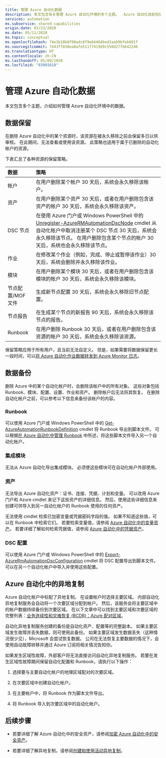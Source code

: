 ```yaml
---
title: 管理 Azure 自动化数据
description: 本文包含有关管理 Azure 自动化环境的多个主题。  Azure 自动化目前包括数据保留和备份 Azure 自动化灾难恢复。
services: automation
ms.subservice: shared-capabilities
origin.date: 03/23/2020
ms.date: 05/11/2020
ms.topic: conceptual
ms.openlocfilehash: 74e1b18b8f00adc8f9e64464bed3aab9bfeb691f
ms.sourcegitcommit: 7443ff038ea8afe511f7419d9c550d27fb642246
ms.translationtype: HT
ms.contentlocale: zh-CN
ms.lasthandoff: 05/09/2020
ms.locfileid: "83001610"
---
```

# <a name="managing-azure-automation-data"></a>管理 Azure 自动化数据

本文包含多个主题，介绍如何管理 Azure 自动化环境中的数据。

## <a name="data-retention"></a>数据保留

在删除 Azure 自动化中的某个资源时，该资源在被永久移除之前会保留多日以供审核。 在此期间，无法查看或使用该资源。 此策略也适用于属于已删除的自动化帐户的资源。

下表汇总了各种资源的保留策略。

| 数据 | 策略 |
|:--- |:--- |
| 帐户 |在用户删除某个帐户 30 天后，系统会永久移除该帐户。 |
| 资产 |在用户删除某个资产 30 天后，或者在用户删除包含该资产的帐户 30 天后，系统会永久移除该资产。 |
| DSC 节点 |在使用 Azure 门户或 Windows PowerShell 中的 [Unregister-AzureRMAutomationDscNode](https://docs.microsoft.com/powershell/module/azurerm.automation/unregister-azurermautomationdscnode) cmdlet 从自动化帐户中取消注册某个 DSC 节点 30 天后，系统会永久移除该节点。 在用户删除包含某个节点的帐户 30 天后，系统也会永久移除该节点。 |
| 作业 |在修改某个作业（例如，完成、停止或暂停该作业）30 天后，系统会删除并永久移除该作业。 |
| 模块 |在用户删除某个模块 30 天后，或者在用户删除包含该模块的帐户 30 天后，系统会永久移除该模块。 |
| 节点配置/MOF 文件 |生成新节点配置 30 天后，系统会永久移除旧节点配置。 |
| 节点报告 |在生成某个节点的新报告 90 天后，系统会永久移除该节点的报告。 |
| Runbook |在用户删除 Runbook 30 天后，或者在用户删除包含该资源的帐户 30 天后，系统会永久移除该资源。 |

保留策略应用于所有用户，且当前无法自定义。 但是，如果需要将数据保留更长一段时间，可以[将 Azure 自动化作业数据转发到 Azure Monitor 日志](automation-manage-send-joblogs-log-analytics.md)。

## <a name="data-backup"></a>数据备份

删除 Azure 中的某个自动化帐户时，会删除该帐户中的所有对象。 这些对象包括 Runbook、模块、配置、设置、作业和资产。 删除帐户后无法将其恢复。 在删除自动化帐户之前，可以参考以下信息来备份该帐户的内容。

### <a name="runbooks"></a>Runbook

可以使用 Azure 门户或 Windows PowerShell 中的 [Get-AzureAutomationRunbookDefinition](https://docs.microsoft.com/powershell/module/servicemanagement/azure/get-azureautomationrunbookdefinition) cmdlet 将 Runbook 导出到脚本文件。 可以根据[在 Azure 自动化中管理 Runbook](manage-runbooks.md) 中所述，将这些脚本文件导入另一个自动化帐户。

### <a name="integration-modules"></a>集成模块

无法从 Azure 自动化导出集成模块。 必须使这些模块可在自动化帐户外部使用。

### <a name="assets"></a>资产

无法导出 Azure 自动化资产：证书、连接、凭据、计划和变量。 可以改用 Azure 门户和 Azure cmdlet 来记下这些资产的详细信息。 然后，使用这些详细信息来创建可供导入到另一自动化帐户的 Runbook 使用的任何资产。

无法使用 cmdlet 检索已加密变量或凭据密码字段的值。 如果不知道这些值，可以在 Runbook 中检索它们。 若要检索变量值，请参阅 [Azure 自动化中的变量资产](shared-resources/variables.md)。 若要详细了解如何检索凭据值，请参阅 [Azure 自动化中的凭据资产](shared-resources/credentials.md)。

 ### <a name="dsc-configurations"></a>DSC 配置

可以使用 Azure 门户或 Windows PowerShell 中的 [Export-AzureRmAutomationDscConfiguration](https://docs.microsoft.com/powershell/module/azurerm.automation/export-azurermautomationdscconfiguration) cmdlet 将 DSC 配置导出到脚本文件。 可以在另一个自动化帐户中导入并使用这些配置。

## <a name="geo-replication-in-azure-automation"></a>Azure 自动化中的异地复制

Azure 自动化帐户中标配了异地复制。 在设置帐户时选择主要区域。 内部自动化异地复制服务会自动将一个次要区域分配到帐户。 然后，该服务会将主要区域中的帐户数据持续备份到次要区域。 在以下文章中可以找到主要区域和次要区域的完整列表：[业务连续性和灾难恢复 (BCDR)：Azure 配对区域](https://docs.microsoft.com/azure/best-practices-availability-paired-regions)。 

自动化异地复制服务创建的备份是自动化资产、配置等的完整副本。 如果主要区域发生故障并丢失数据，则可使用此备份。 如果主要区域发生数据丢失（这种情况很少见），Microsoft 会尝试恢复数据。 公司在无法恢复主要数据的情况下，会使用自动故障转移并通过 Azure 订阅将相关情况告知你。 

如果发生区域性故障，外部客户将无法直接访问自动化异地复制服务。 若要在发生区域性故障期间保留自动化配置和 Runbook，请执行以下操作：

1. 选择要与主要自动化帐户的地理区域配对的次要区域。

2. 在次要区域中创建自动化帐户。

3. 在主要帐户中，将 Runbook 作为脚本文件导出。

4. 将 Runbook 导入到次要区域中的自动化帐户。

## <a name="next-steps"></a>后续步骤

* 若要详细了解 Azure 自动化中的安全资产，请参阅[加密 Azure 自动化中的安全资产](automation-secure-asset-encryption.md)。

* 若要详细了解异地复制，请参阅[创建和使用活动异地复制](/sql-database/sql-database-active-geo-replication)。